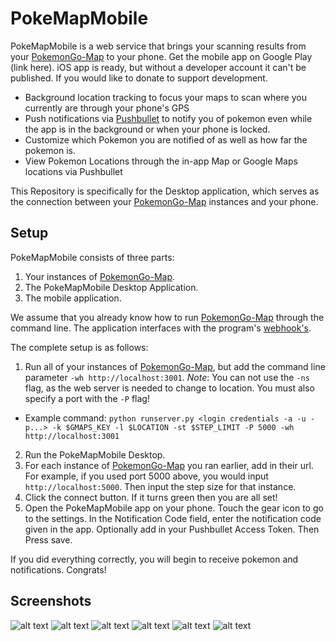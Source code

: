 # PokeMapMobile

PokeMapMobile is a web service that brings your scanning results from your [PokemonGo-Map](https://github.com/PokemonGoMap/PokemonGo-Map) to your phone. Get the mobile app on Google Play (link here). iOS app is ready, but without a developer account it can't be published. If you would like to donate to support development.

* Background location tracking to focus your maps to scan where you currently are through your phone's GPS
* Push notifications via [Pushbullet](https://www.pushbullet.com) to notify you of pokemon even while the app is in the background or when your phone is locked.
* Customize which Pokemon you are notified of as well as how far the pokemon is. 
* View Pokemon Locations through the in-app Map or Google Maps locations via Pushbullet

This Repository is specifically for the Desktop application, which serves as the connection between your [PokemonGo-Map](https://github.com/PokemonGoMap/PokemonGo-Map) instances and your phone.

## Setup

PokeMapMobile consists of three parts:

1. Your instances of [PokemonGo-Map](https://github.com/PokemonGoMap/PokemonGo-Map).
2. The PokeMapMobile Desktop Application.
3. The mobile application.

We assume that you already know how to run [PokemonGo-Map](https://github.com/PokemonGoMap/PokemonGo-Map) through the command line. The application interfaces with the program's [webhook's](https://github.com/PokemonGoMap/PokemonGo-Map/wiki/Using-Webhooks).

The complete setup is as follows:

1. Run all of your instances of [PokemonGo-Map](https://github.com/PokemonGoMap/PokemonGo-Map), but add the command line parameter `-wh http://localhost:3001`. *Note*: You can not use the `-ns` flag, as the web server is needed to change to location. You must also specify a port with the `-P` flag!
  * Example command: `python runserver.py <login credentials -a -u -p...> -k $GMAPS_KEY -l $LOCATION -st $STEP_LIMIT -P 5000 -wh http://localhost:3001` 

2. Run the PokeMapMobile Desktop.
3. For each instance of [PokemonGo-Map](https://github.com/PokemonGoMap/PokemonGo-Map) you ran earlier, add in their url. For example, if you used port 5000 above, you would input `http://localhost:5000`. Then input the step size for that instance.
4. Click the connect button. If it turns green then you are all set!
5. Open the PokeMapMobile app on your phone. Touch the gear icon to go to the settings. In the Notification Code field, enter the notification code given in the app. Optionally add in your Pushbullet Access Token. Then Press save.

If you did everything correctly, you will begin to receive pokemon and notifications. Congrats! 

## Screenshots

![alt text](http://i.imgur.com/FwhscSv.png)
![alt text](http://i.imgur.com/3ZdhtpT.png)
![alt text](http://i.imgur.com/WUbxOQH.png)
![alt text](http://i.imgur.com/GXvicBl.png)
![alt text](http://i.imgur.com/16nfV6W.png)
![alt text](http://i.imgur.com/s7YRSor.png)
